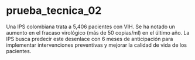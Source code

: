 # prueba_tecnica_02
Una IPS colombiana trata a 5,406 pacientes con VIH. Se ha notado un aumento en el fracaso virológico (más de 50 copias/ml) en el último año. La IPS busca predecir este desenlace con 6 meses de anticipación para implementar intervenciones preventivas y mejorar la calidad de vida de los pacientes.
